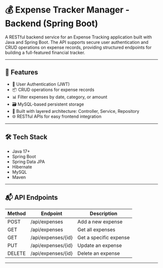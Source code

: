 # 💰 Expense Tracker Manager - Backend (Spring Boot)

A RESTful backend service for an Expense Tracking application built with Java and Spring Boot. The API supports secure user authentication and CRUD operations on expense records, providing structured endpoints for building a full-featured financial tracker.

---

## 🚀 Features

- 🔐 User Authentication (JWT)
- 📦 CRUD operations for expense records
- 📊 Filter expenses by date, category, or amount
- 🗃️ MySQL-based persistent storage
- 🔧 Built with layered architecture: Controller, Service, Repository
- 🌐 RESTful APIs for easy frontend integration

---

## 🛠️ Tech Stack

- Java 17+
- Spring Boot
- Spring Data JPA
- Hibernate
- MySQL
- Maven

---

## 📬 API Endpoints

| Method | Endpoint            | Description               |
|--------|---------------------|---------------------------|
| POST   | /api/expenses       | Add a new expense         |
| GET    | /api/expenses       | Get all expenses          |
| GET    | /api/expenses/{id}  | Get a specific expense    |
| PUT    | /api/expenses/{id}  | Update an expense         |
| DELETE | /api/expenses/{id}  | Delete an expense         |

---
